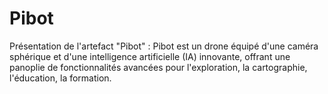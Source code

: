 # Pibot
Présentation de l'artefact "Pibot" : Pibot est un drone équipé d'une caméra sphérique et d'une intelligence artificielle (IA) innovante, offrant une panoplie de fonctionnalités avancées pour l'exploration, la cartographie, l'éducation, la formation.
